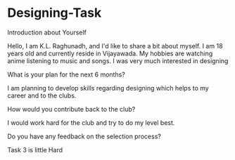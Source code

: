 # Designing-Task

Introduction about Yourself 

Hello, I am K.L. Raghunadh, and I'd like to share a bit about myself. I am 18 years old and currently reside in Vijayawada. My hobbies are watching anime listening to music and songs. I was very much interested in designing

What is your plan for the next 6 months? 

I am planning to develop skills regarding designing which helps to my career and to the clubs.

How would you contribute back to the club? 

I would work hard for the club and try to do my level best.

Do you have any feedback on the selection process? 

Task 3 is little Hard

